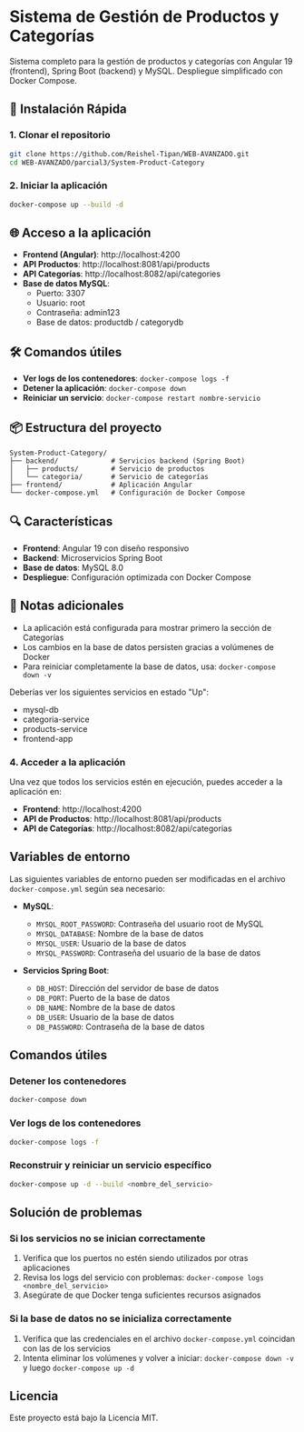 # Sistema de Gestión de Productos y Categorías

Sistema completo para la gestión de productos y categorías con Angular 19 (frontend), Spring Boot (backend) y MySQL. Despliegue simplificado con Docker Compose.

## 🚀 Instalación Rápida

### 1. Clonar el repositorio

```bash
git clone https://github.com/Reishel-Tipan/WEB-AVANZADO.git
cd WEB-AVANZADO/parcial3/System-Product-Category
```

### 2. Iniciar la aplicación

```bash
docker-compose up --build -d
```

## 🌐 Acceso a la aplicación

- **Frontend (Angular)**: http://localhost:4200
- **API Productos**: http://localhost:8081/api/products
- **API Categorías**: http://localhost:8082/api/categories
- **Base de datos MySQL**:
  - Puerto: 3307
  - Usuario: root
  - Contraseña: admin123
  - Base de datos: productdb / categorydb

## 🛠️ Comandos útiles

- **Ver logs de los contenedores**: `docker-compose logs -f`
- **Detener la aplicación**: `docker-compose down`
- **Reiniciar un servicio**: `docker-compose restart nombre-servicio`

## 📦 Estructura del proyecto

```
System-Product-Category/
├── backend/             # Servicios backend (Spring Boot)
│   ├── products/        # Servicio de productos
│   └── categoria/       # Servicio de categorías
├── frontend/            # Aplicación Angular
└── docker-compose.yml   # Configuración de Docker Compose
```

## 🔍 Características

- **Frontend**: Angular 19 con diseño responsivo
- **Backend**: Microservicios Spring Boot
- **Base de datos**: MySQL 8.0
- **Despliegue**: Configuración optimizada con Docker Compose

## 📝 Notas adicionales

- La aplicación está configurada para mostrar primero la sección de Categorías
- Los cambios en la base de datos persisten gracias a volúmenes de Docker
- Para reiniciar completamente la base de datos, usa: `docker-compose down -v`

Deberías ver los siguientes servicios en estado "Up":
- mysql-db
- categoria-service
- products-service
- frontend-app

### 4. Acceder a la aplicación

Una vez que todos los servicios estén en ejecución, puedes acceder a la aplicación en:

- **Frontend**: http://localhost:4200
- **API de Productos**: http://localhost:8081/api/products
- **API de Categorías**: http://localhost:8082/api/categorias


## Variables de entorno

Las siguientes variables de entorno pueden ser modificadas en el archivo `docker-compose.yml` según sea necesario:

- **MySQL**:
  - `MYSQL_ROOT_PASSWORD`: Contraseña del usuario root de MySQL
  - `MYSQL_DATABASE`: Nombre de la base de datos
  - `MYSQL_USER`: Usuario de la base de datos
  - `MYSQL_PASSWORD`: Contraseña del usuario de la base de datos

- **Servicios Spring Boot**:
  - `DB_HOST`: Dirección del servidor de base de datos
  - `DB_PORT`: Puerto de la base de datos
  - `DB_NAME`: Nombre de la base de datos
  - `DB_USER`: Usuario de la base de datos
  - `DB_PASSWORD`: Contraseña de la base de datos

## Comandos útiles

### Detener los contenedores
```bash
docker-compose down
```

### Ver logs de los contenedores
```bash
docker-compose logs -f
```

### Reconstruir y reiniciar un servicio específico
```bash
docker-compose up -d --build <nombre_del_servicio>
```

## Solución de problemas

### Si los servicios no se inician correctamente
1. Verifica que los puertos no estén siendo utilizados por otras aplicaciones
2. Revisa los logs del servicio con problemas: `docker-compose logs <nombre_del_servicio>`
3. Asegúrate de que Docker tenga suficientes recursos asignados

### Si la base de datos no se inicializa correctamente
1. Verifica que las credenciales en el archivo `docker-compose.yml` coincidan con las de los servicios
2. Intenta eliminar los volúmenes y volver a iniciar: `docker-compose down -v` y luego `docker-compose up -d`

## Licencia

Este proyecto está bajo la Licencia MIT.
